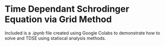 # Time Dependant Schrodinger Equation via Grid Method

Included is a .ipynb file created using Google Colabs to demonstrate how to solve and TDSE using statiscal analysis methods. 
